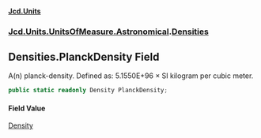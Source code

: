 #### [Jcd.Units](index.md 'index')
### [Jcd.Units.UnitsOfMeasure.Astronomical](Jcd.Units.UnitsOfMeasure.Astronomical.md 'Jcd.Units.UnitsOfMeasure.Astronomical').[Densities](Densities.md 'Jcd.Units.UnitsOfMeasure.Astronomical.Densities')

## Densities.PlanckDensity Field

A(n) planck-density. Defined as: 5.1550E+96 × SI kilogram per cubic meter.

```csharp
public static readonly Density PlanckDensity;
```

#### Field Value
[Density](Density.md 'Jcd.Units.UnitTypes.Density')